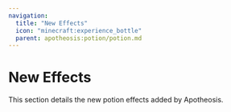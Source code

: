 ```yaml
---
navigation:
  title: "New Effects"
  icon: "minecraft:experience_bottle"
  parent: apotheosis:potion/potion.md
---
```


# New Effects

This section details the new potion effects added by Apotheosis.

<SubPages />